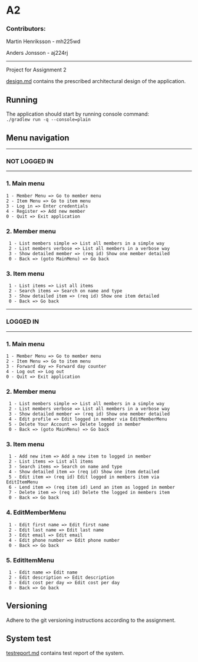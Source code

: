 # A2

### Contributors:

Martin Henriksson - mh225wd

Anders Jonsson - aj224rj

---

Project for Assignment 2


[design.md](design.md) contains the prescribed architectural design of the application.


## Running
The application should start by running console command:  
`./gradlew run -q --console=plain`

## Menu navigation

---
### NOT LOGGED IN
---

### 1. Main menu 
    1 - Member Menu => Go to member menu
    2 - Item Menu => Go to item menu
    3 - Log in => Enter credentials
    4 - Register => Add new member
    0 - Quit => Exit application

### 2. Member menu 
     1 - List members simple => List all members in a simple way
     2 - List members verbose => List all members in a verbose way
     3 - Show detailed member => (req id) Show one member detailed 
     0 - Back => (goto MainMenu) => Go back

### 3. Item menu
     1 - List items => List all items
     2 - Search items => Search on name and type
     3 - Show detailed item => (req id) Show one item detailed
     0 - Back => Go back

---
### LOGGED IN
---

### 1. Main menu 
    1 - Member Menu => Go to member menu
    2 - Item Menu => Go to item menu
    3 - Forward day => Forward day counter
    4 - Log out => Log out
    0 - Quit => Exit application

### 2. Member menu 
     1 - List members simple => List all members in a simple way
     2 - List members verbose => List all members in a verbose way
     3 - Show detailed member => (req id) Show one member detailed 
     4 - Edit profile => Edit logged in member via EditMemberMenu
     5 - Delete Your Account => Delete logged in member
     0 - Back => (goto MainMenu) => Go back

### 3. Item menu
     1 - Add new item => Add a new item to logged in member
     2 - List items => List all items
     3 - Search items => Search on name and type
     4 - Show detailed item => (req id) Show one item detailed
     5 - Edit item => (req id) Edit logged in members item via EditItemMenu
     6 - Lend item => (req item id) Lend an item as logged in member
     7 - Delete item => (req id) Delete the logged in members item
     0 - Back => Go back

### 4. EditMemberMenu
     1 - Edit first name => Edit first name
     2 - Edit last name => Edit last name
     3 - Edit email => Edit email
     4 - Edit phone number => Edit phone number
     0 - Back => Go back

### 5. EditItemMenu
     1 - Edit name => Edit name
     2 - Edit description => Edit description
     3 - Edit cost per day => Edit cost per day
     0 - Back => Go back



## Versioning

Adhere to the git versioning instructions according to the assignment.

## System test
[testreport.md](testreport.md) contains test report of the system.
